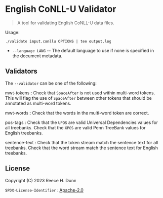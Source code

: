 # English CoNLL-U Validator
> A tool for validating English CoNLL-U data files.

Usage:
```
./validate input.conllu OPTIONS | tee output.log
```

- `--language LANG` -- The default language to use if none is specified in the document metadata.

## Validators
The `--validator` can be one of the following:

mwt-tokens
: Check that `SpaceAfter` is not used within multi-word tokens. This will flag the use
of `SpaceAfter` between other tokens that should be annotated as multi-word tokens.

mwt-words
: Check that the words in the multi-word token are correct.

pos-tags
: Check that the `UPOS` are valid Universal Dependencies values for all treebanks.
Check that the `XPOS` are valid Penn TreeBank values for English treebanks.

sentence-text
: Check that the token stream match the sentence text for all treebanks. 
  Check that the word stream match the sentence text for English treebanks.

## License
Copyright (C) 2023 Reece H. Dunn

`SPDX-License-Identifier:` [Apache-2.0](LICENSE)
